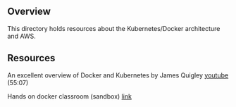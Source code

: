 ## Overview

This directory holds resources about the Kubernetes/Docker architecture and AWS.  

## Resources

An excellent overview of Docker and Kubernetes by James Quigley [youtube](https://www.youtube.com/watch?v=1xo-0gCVhTU) (55:07)

Hands on docker classroom (sandbox) [link](https://training.play-with-docker.com/)
